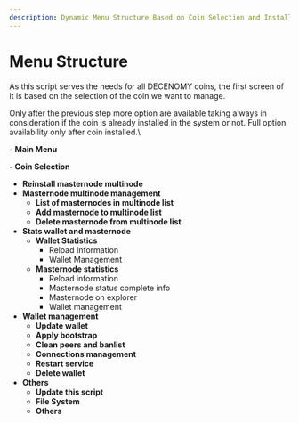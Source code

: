 ```yaml
---
description: Dynamic Menu Structure Based on Coin Selection and Installation Status
---
```


# Menu Structure

As this script serves the needs for all DECENOMY coins, the first screen of it is based on the selection of the coin we want to manage.

Only after the previous step more option are available taking always in consideration if the coin is already installed in the system or not. Full option availability only after coin installed.\


**- Main Menu**

**- Coin Selection**

* **Reinstall masternode multinode**
* **Masternode multinode management**
  * **List of masternodes in multinode list**
  * **Add masternode to multinode list**
  * **Delete masternode from multinode list**
* **Stats wallet and masternode**
  * **Wallet Statistics**
    * Reload Information
    * Wallet Management
  * **Masternode statistics**
    * Reload information
    * Masternode status complete info
    * Masternode on explorer
    * Wallet management
* **Wallet management**
  * **Update wallet**
  * **Apply bootstrap**
  * **Clean peers and banlist**
  * **Connections management**
  * **Restart service**
  * **Delete wallet**
* **Others**
  * **Update this script**
  * **File System**
  * **Others**
